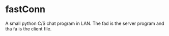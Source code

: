 # fastConn
A small python C/S chat program in LAN. The fad is the server program and tha fa is the client file.
